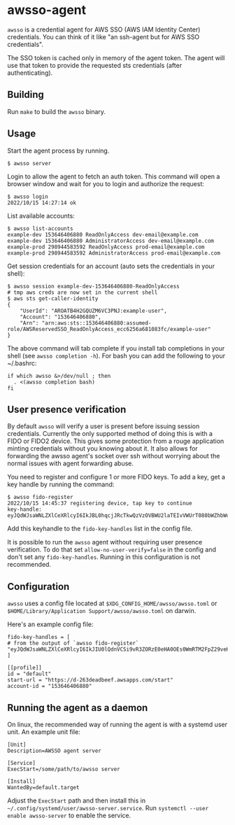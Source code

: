 # awsso-agent

`awsso` is a credential agent for AWS SSO (AWS IAM Identity Center) credentials. You can think of it like "an ssh-agent but for AWS SSO credentials".

The SSO token is cached only in memory of the agent token. The agent will use that token to provide the requested sts credentials (after authenticating).

## Building

Run `make` to build the `awsso` binary.

## Usage

Start the agent process by running.
```
$ awsso server
```

Login to allow the agent to fetch an auth token. This command will open a browser window and wait for you to login and authorize the request:

```
$ awsso login
2022/10/15 14:27:14 ok
```

List available accounts:

```
$ awsso list-accounts
example-dev 153646406880 ReadOnlyAccess dev-email@example.com
example-dev 153646406880 AdministratorAccess dev-email@example.com
example-prod 298944583592 ReadOnlyAccess prod-email@example.com
example-prod 298944583592 AdministratorAccess prod-email@example.com
```

Get session credentials for an account (auto sets the credentials in your shell):

```
$ awsso session example-dev-153646406880-ReadOnlyAccess
# tmp aws creds are now set in the current shell
$ aws sts get-caller-identity
{
    "UserId": "AROATB4H2GQUZM6VC3PNJ:example-user",
    "Account": "153646406880",
    "Arn": "arn:aws:sts::153646406880:assumed-role/AWSReservedSSO_ReadOnlyAccess_ecc6256a681083fc/example-user"
}
```

The above command will tab complete if you install tab completions in your shell (see `awsso completion -h`). For bash you can add the following to your ~/.bashrc:

```
if which awsso &>/dev/null ; then
  . <(awsso completion bash)
fi
```

## User presence verification

By default `awsso` will verify a user is present before issuing session credentials. Currently the only supported method of doing this is with a FIDO or FIDO2 device. This gives some protection from a rouge application minting credentials without you knowing about it. It also allows for forwarding the awsso agent's socket over ssh without worrying about the normal issues with agent forwarding abuse.

You need to register and configure 1 or more FIDO keys. To add a key, get a key handle by running the command:
```
$ awsso fido-register
2022/10/15 14:45:37 registering device, tap key to continue
key-handle:
eyJQdWJsaWNLZXlCeXRlcyI6IkJBL0hqcjJRcTkwQzVzOVBWU2laTEIvVWUrT080bWZhbWo1Ym5xczF4U3B4NGM4V2IxVGROaE4yZWhnRk8rZUdCNDRkZ1ZiRG54RjdKZ2ZTNFl6cGVTYz0iLCJLZXlIYW5kbGVCeXRlcyI6IjZCRVg5VTVyZDErV3k1bHBwYXNGSXNnVFZaa0tqeDd1ME1nMWFrbDRXaERvcTNBWmw1Q0puVzQwRDEwejZ5TThSOGRIckRxSkpCU2JaeXNNVWdXdS9nPT0iLCJBdHRlc3RhdGlvbkNlcnRCeXRlcyI6bnVsbCwiU2lnbmF0dXJlQnl0ZXMiOm51bGx9
```

Add this keyhandle to the `fido-key-handles` list in the config file.

It is possible to run the `awsso` agent without requiring user presence verification. To do that set `allow-no-user-verify=false` in the config and don't set any `fido-key-handles`. Running in this configuration is not recommended.

## Configuration

`awsso` uses a config file located at `$XDG_CONFIG_HOME/awsso/awsso.toml` or `$HOME/Library/Application Support/awsso/awsso.toml` on darwin.

Here's an example config file:
```
fido-key-handles = [
# from the output of `awsso fido-register`
"eyJQdWJsaWNLZXlCeXRlcyI6IkJIU0lQdnVCSi9vR3ZORzE0eHA0OEs0WmRTM2FpZ29veHg1WVZDT0JHS0NTUzRQTkRWeFBqYlJwbmxPZ2JTK1Nna2svUVY1ZERJTzFYTzZIVWhxMmc4bz0iLCJLZXlIYW5kbGVCeXRlcyI6InFTdnVRelBXcmE0NjV1NGJRaUpVa1NkMkl3dnhjVEJaYm1rK2hvU1BQWUVkSDVWbGJBNHVmR0VJUlVLQVBNUXUyb1JSVHNLaGxmWUl1KzRQU2ltYTVnPT0iLCJBdHRlc3RhdGlvbkNlcnRCeXRlcyI6bnVsbCwiU2lnbmF0dXJlQnl0ZXMiOm51bGx9"
]

[[profile]]
id = "default"
start-url = "https://d-263deadbeef.awsapps.com/start"
account-id = "153646406880"
```

## Running the agent as a daemon

On linux, the recommended way of running the agent is with a systemd user unit. An example unit file:
```
[Unit]
Description=AWSSO agent server

[Service]
ExecStart=/some/path/to/awsso server

[Install]
WantedBy=default.target
```

Adjust the `ExecStart` path and then install this in `~/.config/systemd/user/awsso-server.service`.
Run `systemctl --user enable awsso-server` to enable the service.
